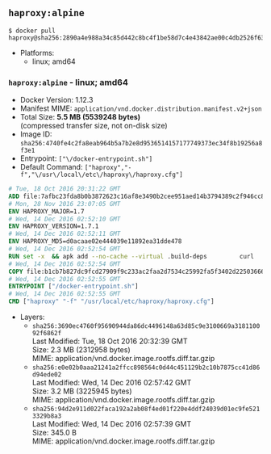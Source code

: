 ## `haproxy:alpine`

```console
$ docker pull haproxy@sha256:2890a4e988a34c85d442c8bc4f1be58d7c4e43842ae00c4db2526f63f81c7eb4
```

-	Platforms:
	-	linux; amd64

### `haproxy:alpine` - linux; amd64

-	Docker Version: 1.12.3
-	Manifest MIME: `application/vnd.docker.distribution.manifest.v2+json`
-	Total Size: **5.5 MB (5539248 bytes)**  
	(compressed transfer size, not on-disk size)
-	Image ID: `sha256:4740fe4c2fa8eab964b5a7b2e8d9536514157177749373ec34f8b19256a8f3e1`
-	Entrypoint: `["\/docker-entrypoint.sh"]`
-	Default Command: `["haproxy","-f","\/usr\/local\/etc\/haproxy\/haproxy.cfg"]`

```dockerfile
# Tue, 18 Oct 2016 20:31:22 GMT
ADD file:7afbc23fda8b0b3872623c16af8e3490b2cee951aed14b3794389c2f946cc8c7 in / 
# Mon, 28 Nov 2016 23:07:05 GMT
ENV HAPROXY_MAJOR=1.7
# Wed, 14 Dec 2016 02:52:10 GMT
ENV HAPROXY_VERSION=1.7.1
# Wed, 14 Dec 2016 02:52:11 GMT
ENV HAPROXY_MD5=d0acaae02e444039e11892ea31dde478
# Wed, 14 Dec 2016 02:52:54 GMT
RUN set -x 	&& apk add --no-cache --virtual .build-deps 		curl 		gcc 		libc-dev 		linux-headers 		make 		openssl-dev 		pcre-dev 		zlib-dev 	&& curl -SL "http://www.haproxy.org/download/${HAPROXY_MAJOR}/src/haproxy-${HAPROXY_VERSION}.tar.gz" -o haproxy.tar.gz 	&& echo "${HAPROXY_MD5}  haproxy.tar.gz" | md5sum -c 	&& mkdir -p /usr/src 	&& tar -xzf haproxy.tar.gz -C /usr/src 	&& mv "/usr/src/haproxy-$HAPROXY_VERSION" /usr/src/haproxy 	&& rm haproxy.tar.gz 	&& make -C /usr/src/haproxy 		TARGET=linux2628 		USE_PCRE=1 PCREDIR= 		USE_OPENSSL=1 		USE_ZLIB=1 		all 		install-bin 	&& mkdir -p /usr/local/etc/haproxy 	&& cp -R /usr/src/haproxy/examples/errorfiles /usr/local/etc/haproxy/errors 	&& rm -rf /usr/src/haproxy 	&& runDeps="$( 		scanelf --needed --nobanner --recursive /usr/local 			| awk '{ gsub(/,/, "\nso:", $2); print "so:" $2 }' 			| sort -u 			| xargs -r apk info --installed 			| sort -u 	)" 	&& apk add --virtual .haproxy-rundeps $runDeps 	&& apk del .build-deps
# Wed, 14 Dec 2016 02:52:54 GMT
COPY file:b1cb7b827dc9fcd27909f9c233ac2faa2d7534c25992fa5f3402d22503666d6d in / 
# Wed, 14 Dec 2016 02:52:55 GMT
ENTRYPOINT ["/docker-entrypoint.sh"]
# Wed, 14 Dec 2016 02:52:55 GMT
CMD ["haproxy" "-f" "/usr/local/etc/haproxy/haproxy.cfg"]
```

-	Layers:
	-	`sha256:3690ec4760f95690944da86dc4496148a63d85c9e3100669a318110092f6862f`  
		Last Modified: Tue, 18 Oct 2016 20:32:39 GMT  
		Size: 2.3 MB (2312958 bytes)  
		MIME: application/vnd.docker.image.rootfs.diff.tar.gzip
	-	`sha256:e0e02b0aaa21241a2ffcc898564c0d44c451129b2c10b7875cc41d86d94ede02`  
		Last Modified: Wed, 14 Dec 2016 02:57:42 GMT  
		Size: 3.2 MB (3225945 bytes)  
		MIME: application/vnd.docker.image.rootfs.diff.tar.gzip
	-	`sha256:94d2e911d022faca192a2ab08f4ed01f220e4ddf24039d01ec9fe5213329b8a3`  
		Last Modified: Wed, 14 Dec 2016 02:57:39 GMT  
		Size: 345.0 B  
		MIME: application/vnd.docker.image.rootfs.diff.tar.gzip
